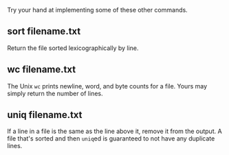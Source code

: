 Try your hand at implementing some of these other commands.  

## sort filename.txt

Return the file sorted lexicographically by line.

## wc filename.txt

The Unix `wc` prints newline, word, and byte counts for a file. Yours may simply return the number of lines.

## uniq filename.txt

If a line in a file is the same as the line above it, remove it from the output. A file that's sorted and then `uniq`ed is guaranteed to not have any duplicate lines.